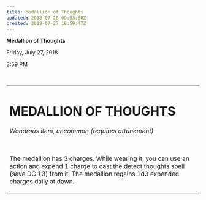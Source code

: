 ```yaml
---
title: Medallion of Thoughts
updated: 2018-07-28 00:33:30Z
created: 2018-07-27 18:59:47Z
---
```


**Medallion of Thoughts**

Friday, July 27, 2018

3:59 PM

 

<table><tbody><tr class="odd"><td><h1 id="medallion-of-thoughts"><strong>MEDALLION OF THOUGHTS</strong></h1><p><em>Wondrous item, uncommon (requires attunement)</em></p><p> </p><p>The medallion has 3 charges. While wearing it, you can use an action and expend 1 charge to cast the detect thoughts spell (save DC 13) from it. The medallion regains 1d3 expended charges daily at dawn.
